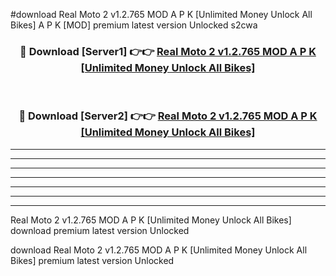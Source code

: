#download Real Moto 2 v1.2.765 MOD A P K [Unlimited Money Unlock All Bikes] A P K [MOD] premium latest version Unlocked s2cwa 



<div align="center">
<h3>🔴 Download [Server1] 👉👉 <a href="https://apkdownload1.web.app/">Real Moto 2 v1.2.765 MOD A P K [Unlimited Money Unlock All Bikes]</a></h3><br>

<h3>🔴 Download [Server2] 👉👉 <a href="https://apkdownload1.web.app/">Real Moto 2 v1.2.765 MOD A P K [Unlimited Money Unlock All Bikes]</a></h3>
</div>





----------------------------------------------------------

----------------------------------------------------------

----------------------------------------------------------

----------------------------------------------------------

----------------------------------------------------------

----------------------------------------------------------

----------------------------------------------------------

Real Moto 2 v1.2.765 MOD A P K [Unlimited Money Unlock All Bikes] download premium latest version Unlocked

download Real Moto 2 v1.2.765 MOD A P K [Unlimited Money Unlock All Bikes] premium latest version Unlocked
